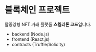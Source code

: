 # 블록체인 프로젝트

탈중앙형 NFT 거래 플랫폼 **스켈레톤 코드**입니다.

* backend (Node.js)
* frontend (React.js)
* contracts (Truffle/Solidity)

